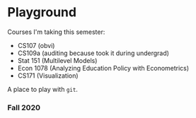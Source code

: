 # Playground

Courses I'm taking this semester:
- CS107 (obvi)
- CS109a (auditing because took it during undergrad)
- Stat 151 (Multilevel Models)
- Econ 1078 (Analyzing Education Policy with Econometrics)
- CS171 (Visualization)


A place to play with `git`.

### Fall 2020
